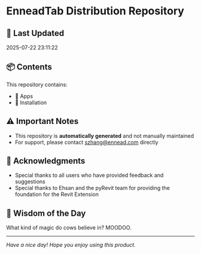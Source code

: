 # EnneadTab Distribution Repository

## 📅 Last Updated
2025-07-22 23:11:22



## 📦 Contents
This repository contains:
- 📂 Apps
- 📂 Installation

## ⚠️ Important Notes
- This repository is **automatically generated** and not manually maintained
- For support, please contact szhang@ennead.com directly

## 🙏 Acknowledgments
- Special thanks to all users who have provided feedback and suggestions
- Special thanks to Ehsan and the pyRevit team for providing the foundation for the Revit Extension

## 💭 Wisdom of the Day
What kind of magic do cows believe in? MOODOO.

---
*Have a nice day! Hope you enjoy using this product.*
